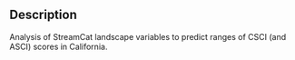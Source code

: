 
## Description

Analysis of StreamCat landscape variables to predict ranges of CSCI (and ASCI) scores in California.

